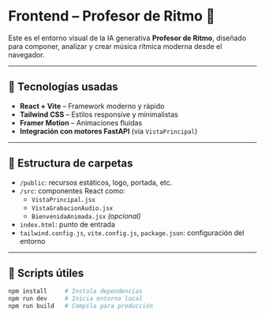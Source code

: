 # Frontend – Profesor de Ritmo 🎼

Este es el entorno visual de la IA generativa **Profesor de Ritmo**, diseñado para componer, analizar y crear música rítmica moderna desde el navegador.

---

## 🚀 Tecnologías usadas
- **React + Vite** – Framework moderno y rápido
- **Tailwind CSS** – Estilos responsive y minimalistas
- **Framer Motion** – Animaciones fluidas
- **Integración con motores FastAPI** (via `VistaPrincipal`)

---

## 📂 Estructura de carpetas
- `/public`: recursos estáticos, logo, portada, etc.
- `/src`: componentes React como:
  - `VistaPrincipal.jsx`
  - `VistaGrabacionAudio.jsx`
  - `BienvenidaAnimada.jsx` *(opcional)*
- `index.html`: punto de entrada
- `tailwind.config.js`, `vite.config.js`, `package.json`: configuración del entorno

---

## 🔧 Scripts útiles
```bash
npm install     # Instala dependencias
npm run dev     # Inicia entorno local
npm run build   # Compila para producción
